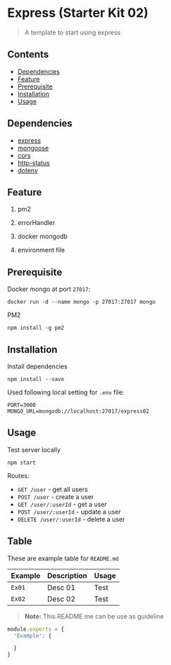 # Express (Starter Kit 02)

> A template to start using express

## <a name="contents"></a> Contents
 - [Dependencies](#dependencies)
 - [Feature](#feature)
 - [Prerequisite](#prerequisite)
 - [Installation](#installation)
 - [Usage](#usage)

## <a name="dependencies"></a> Dependencies
- [express](https://github.com/expressjs/express)
- [mongoose](https://github.com/Automattic/mongoose)
- [cors](https://github.com/expressjs/cors)
- [http-status](https://github.com/alexsasharegan/http-status)
- [dotenv](https://github.com/motdotla/dotenv)

## <a name="feature"></a> Feature

1.  pm2

2.  errorHandler

3.  docker mongodb

3.  environment file

## <a name="prerequisite"></a> Prerequisite

Docker mongo at port `27017`:  
```
docker run -d --name mongo -p 27017:27017 mongo
```
PM2
```
npm install -g pm2
```

## <a name="installation"></a> Installation

Install dependencies
```
npm install --save
```

Used following local setting for `.env` file:  
```
PORT=3000
MONGO_URL=mongodb://localhost:27017/express02
```
## <a name="usage"></a> Usage
Test server locally
```
npm start
```

Routes:

- `GET /user` - get all users
- `POST /user` - create a user
- `GET /user/:userId` - get a user
- `POST /user/:userId` - update a user
- `DELETE /user/:userId` - delete a user

## Table
These are example table for `README.md`

| Example | Description | Usage |
| ------- | ----------- | ----- |
| `Ex01` | Desc 01 | Test |
| `Ex02` | Desc 02 | Test |

> **Note:** This README.me can be use as guideline
```javascript
module.exports = {
  'Example': {

  }
}
```